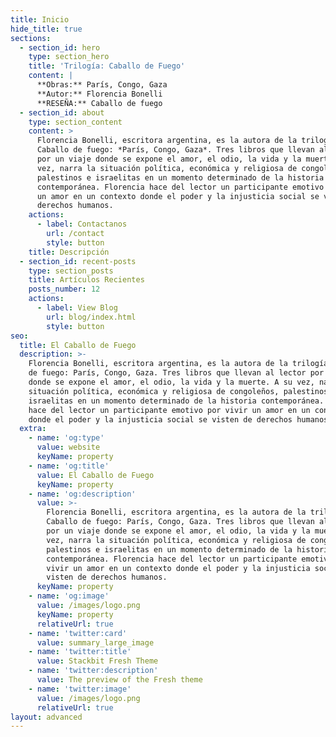 ```yaml
---
title: Inicio
hide_title: true
sections:
  - section_id: hero
    type: section_hero
    title: 'Trilogía: Caballo de Fuego'
    content: |
      **Obras:** París, Congo, Gaza
      **Autor:** Florencia Bonelli
      **RESEÑA:** Caballo de fuego
  - section_id: about
    type: section_content
    content: >
      Florencia Bonelli, escritora argentina, es la autora de la trilogía
      Caballo de fuego: *París, Congo, Gaza*. Tres libros que llevan al lector
      por un viaje donde se expone el amor, el odio, la vida y la muerte. A su
      vez, narra la situación política, económica y religiosa de congoleños,
      palestinos e israelitas en un momento determinado de la historia
      contemporánea. Florencia hace del lector un participante emotivo por vivir
      un amor en un contexto donde el poder y la injusticia social se visten de
      derechos humanos.
    actions:
      - label: Contactanos
        url: /contact
        style: button
    title: Descripción
  - section_id: recent-posts
    type: section_posts
    title: Artículos Recientes
    posts_number: 12
    actions:
      - label: View Blog
        url: blog/index.html
        style: button
seo:
  title: El Caballo de Fuego
  description: >-
    Florencia Bonelli, escritora argentina, es la autora de la trilogía Caballo
    de fuego: París, Congo, Gaza. Tres libros que llevan al lector por un viaje
    donde se expone el amor, el odio, la vida y la muerte. A su vez, narra la
    situación política, económica y religiosa de congoleños, palestinos e
    israelitas en un momento determinado de la historia contemporánea. Florencia
    hace del lector un participante emotivo por vivir un amor en un contexto
    donde el poder y la injusticia social se visten de derechos humanos.
  extra:
    - name: 'og:type'
      value: website
      keyName: property
    - name: 'og:title'
      value: El Caballo de Fuego
      keyName: property
    - name: 'og:description'
      value: >-
        Florencia Bonelli, escritora argentina, es la autora de la trilogía
        Caballo de fuego: París, Congo, Gaza. Tres libros que llevan al lector
        por un viaje donde se expone el amor, el odio, la vida y la muerte. A su
        vez, narra la situación política, económica y religiosa de congoleños,
        palestinos e israelitas en un momento determinado de la historia
        contemporánea. Florencia hace del lector un participante emotivo por
        vivir un amor en un contexto donde el poder y la injusticia social se
        visten de derechos humanos.
      keyName: property
    - name: 'og:image'
      value: /images/logo.png
      keyName: property
      relativeUrl: true
    - name: 'twitter:card'
      value: summary_large_image
    - name: 'twitter:title'
      value: Stackbit Fresh Theme
    - name: 'twitter:description'
      value: The preview of the Fresh theme
    - name: 'twitter:image'
      value: /images/logo.png
      relativeUrl: true
layout: advanced
---
```

